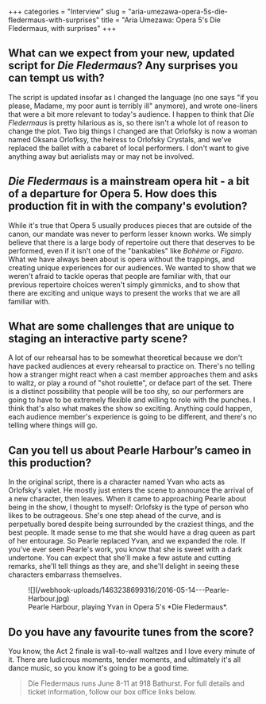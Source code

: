 +++
categories = "Interview"
slug = "aria-umezawa-opera-5s-die-fledermaus-with-surprises"
title = "Aria Umezawa: Opera 5&#039;s Die Fledermaus, with surprises"
+++

## What can we expect from your new, updated script for *Die Fledermaus*? Any surprises you can tempt us with?

The script is updated insofar as I changed the language (no one says "if you please, Madame, my poor aunt is terribly ill" anymore), and wrote one-liners that were a bit more relevant to today's audience. I happen to think that *Die Fledermaus* is pretty hilarious as is, so there isn't a whole lot of reason to change the plot. Two big things I changed are that Orlofsky is now a woman named Oksana Orlofksy, the heiress to Orlofsky Crystals, and we've replaced the ballet with a cabaret of local performers. I don't want to give anything away but aerialists may or may not be involved.

## *Die Fledermaus* is a mainstream opera hit - a bit of a departure for Opera 5. How does this production fit in with the company's evolution?

While it's true that Opera 5 usually produces pieces that are outside of the canon, our mandate was never to perform lesser known works. We simply believe that there is a large body of repertoire out there that deserves to be performed, even if it isn't one of the "bankables" like *Bohème* or *Figaro*. What we have always been about is opera without the trappings, and creating unique experiences for our audiences. We wanted to show that we weren't afraid to tackle operas that people are familiar with, that our previous repertoire choices weren't simply gimmicks, and to show that there are exciting and unique ways to present the works that we are all familiar with. 
 
## What are some challenges that are unique to staging an interactive party scene?

A lot of our rehearsal has to be somewhat theoretical because we don't have packed audiences at every rehearsal to practice on. There's no telling how a stranger might react when a cast member approaches them and asks to waltz, or play a round of "shot roulette", or deface part of the set. There is a distinct possibility that people will be too shy, so our performers are going to have to be extremely flexible and willing to role with the punches. I think that's also what makes the show so exciting. Anything could happen, each audience member's experience is going to be different, and there's no telling where things will go.  

## Can you tell us about Pearle Harbour’s cameo in this production?

In the original script, there is a character named Yvan who acts as Orlofsky's valet. He mostly just enters the scene to announce the arrival of a new character, then leaves. When it came to approaching Pearle about being in the show, I thought to myself: Orlofsky is the type of person who likes to be outrageous. She's one step ahead of the curve, and is perpetually bored despite being surrounded by the craziest things, and the best people. It made sense to me that she would have a drag queen as part of her entourage. So Pearle replaced Yvan, and we expanded the role. If you've ever seen Pearle's work, you know that she is sweet with a dark undertone. You can expect that she'll make a few astute and cutting remarks, she'll tell things as they are, and she'll delight in seeing these characters embarrass themselves. 

<figure data-type="image">
![](/webhook-uploads/1463238699316/2016-05-14---Pearle-Harbour.jpg)<figcaption>Pearle Harbour, playing Yvan in Opera 5's *Die Fledermaus*.</figcaption>
</figure>

## Do you have any favourite tunes from the score?

You know, the Act 2 finale is wall-to-wall waltzes and I love every minute of it. There are ludicrous moments, tender moments, and ultimately it's all dance music, so you know it's going to be a good time. 

>Die Fledermaus runs June 8-11 at 918 Bathurst. For full details and ticket information, follow our box office links below.
